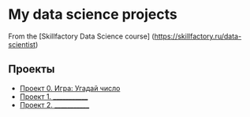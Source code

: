# My data science projects
From the [Skillfactory Data Science course] (https://skillfactory.ru/data-scientist)

## Проекты

* [Проект 0. Игра: Угадай число](https://github.com/kipyatilnik/sf_data_science/tree/main/Project0)
* [Проект 1. ___________](_______)
* [Проект 2. ___________](_______)
